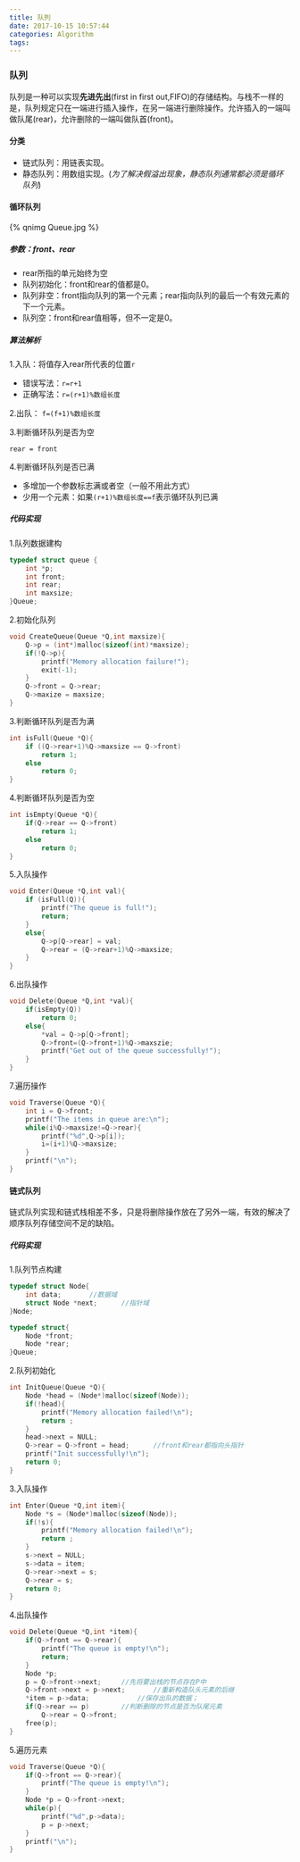 ```yaml
---
title: 队列
date: 2017-10-15 10:57:44
categories: Algorithm
tags:
---
```

### 队列

队列是一种可以实现**先进先出**(first in first out,FIFO)的存储结构。与栈不一样的是，队列规定只在一端进行插入操作，在另一端进行删除操作。允许插入的一端叫做队尾(rear)，允许删除的一端叫做队首(front)。

#### 分类

*   链式队列：用链表实现。
*   静态队列：用数组实现。(_为了解决假溢出现象，静态队列通常都必须是循环队列_)

<!--more-->

#### 循环队列
{% qnimg Queue.jpg %}
##### 参数：front、rear

*   rear所指的单元始终为空
*   队列初始化：front和rear的值都是0。
*   队列非空：front指向队列的第一个元素；rear指向队列的最后一个有效元素的下一个元素。
*   队列空：front和rear值相等，但不一定是0。

##### 算法解析

1.入队：将值存入rear所代表的位置`r`

*   错误写法：`r=r+1`
*   正确写法：`r=(r+1)%数组长度`

2.出队：
`f=(f+1)%数组长度`

3.判断循环队列是否为空

`rear = front`

4.判断循环队列是否已满

*   多增加一个参数标志满或者空（一般不用此方式）
*   少用一个元素：如果`(r+1)%数组长度==f`表示循环队列已满

##### 代码实现

1.队列数据建构

```c
typedef struct queue {
  	int *p;
  	int front;
  	int rear;
  	int maxsize;
}Queue;
```

2.初始化队列

```c
void CreateQueue(Queue *Q,int maxsize){
  	Q->p = (int*)malloc(sizeof(int)*maxsize);
  	if(!Q->p){
  		printf("Memory allocation failure!");
      	exit(-1);
	}
  	Q->front = Q->rear;
  	Q->maxize = maxsize;
}
```

3.判断循环队列是否为满

```c
int isFull(Queue *Q){
  	if ((Q->rear+1)%Q->maxsize == Q->front)
      	return 1;
  	else
      	return 0;
}
```

4.判断循环队列是否为空

```c
int isEmpty(Queue *Q){
  	if(Q->rear == Q->front)
      	return 1;
 	else
      	return 0;
}
```

5.入队操作

```c
void Enter(Queue *Q,int val){
  	if (isFull(Q)){
  		printf("The queue is full!");
  		return;
	}
  	else{
  		Q->p[Q->rear] = val;
      	Q->rear = (Q->rear+1)%Q->maxsize;
	}
}
```

6.出队操作

```c
void Delete(Queue *Q,int *val){
  	if(isEmpty(Q))
		return 0;
  	else{
  		*val = Q->p[Q->front];
      	Q->front=(Q->front+1)%Q->maxszie;
      	printf("Get out of the queue successfully!");
	}
}
```

7.遍历操作

```c
void Traverse(Queue *Q){
  	int i = Q->front;
  	printf("The items in queue are:\n");
  	while(i%Q->maxsize!=Q->rear){
  		printf("%d",Q->p[i]);
      	i=(i+1)%Q->maxsize;
	}
  	printf("\n");
}
```

#### 链式队列

链式队列实现和链式栈相差不多，只是将删除操作放在了另外一端，有效的解决了顺序队列存储空间不足的缺陷。

##### 代码实现

1.队列节点构建

```c
typedef struct Node{
  	int data;		//数据域
  	struct Node *next;		//指针域
}Node;
```

```c
typedef struct{
  	Node *front;
  	Node *rear;
}Queue;
```

2.队列初始化

```c
int InitQueue(Queue *Q){
  	Node *head = (Node*)malloc(sizeof(Node));
  	if(!head){
  		printf("Memory allocation failed!\n");
      	return ;
	}
  	head->next = NULL;
  	Q->rear = Q->front = head;		//front和rear都指向头指针
  	printf("Init successfully!\n");
  	return 0;
}
```

3.入队操作

```c
int Enter(Queue *Q,int item){
  	Node *s = (Node*)malloc(sizeof(Node));
  	if(!s){
  		printf("Memory allocation failed!\n");
      	return ;
	}
  	s->next = NULL;
  	s->data = item;
  	Q->rear->next = s;
  	Q->rear = s;
  	return 0;
}
```

4.出队操作

```c
void Delete(Queue *Q,int *item){
  	if(Q->front == Q->rear){
  		printf("The queue is empty!\n");
      	return;
	}
  	Node *p;
  	p = Q->front->next;		//先将要出栈的节点存在P中
  	Q->front->next = p->next;		//重新构造队头元素的后继
  	*item = p->data;			//保存出队的数据；
  	if(Q->rear == p)		//判断删除的节点是否为队尾元素
      	Q->rear = Q->front;
  	free(p);
}
```

5.遍历元素

```c
void Traverse(Queue *Q){
  	if(Q->front == Q->rear){
  		printf("The queue is empty!\n");
	}
  	Node *p = Q->front->next;
  	while(p){
  		printf("%d",p->data);
      	p = p->next;
	}
  	printf("\n");
}
```
